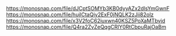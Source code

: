 https://monosnap.com/file/dJCptSOMYb3KB0dyyAZx2dlsYmGwnF
https://monosnap.com/file/hujlCtaQjy2ExF0jNQLK2zJii82olz
https://monosnap.com/file/x3V2foC62iuxwn40KSZ5PoXaMTbvjd
https://monosnap.com/file/Q4ra2ZvZeQqgCRlY0RtCbpuRajOaBm
